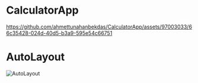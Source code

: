 # CalculatorApp

https://github.com/ahmettunahanbekdas/CalculatorApp/assets/97003033/66c35428-024d-40d5-b3a9-595e54c66751

# AutoLayout

![AutoLayout](https://github.com/ahmettunahanbekdas/CalculatorApp/assets/97003033/a59dad74-5dcd-4795-8d94-86f5f9d6132f)
